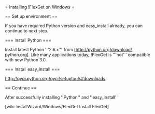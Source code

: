= Installing !FlexGet on Windows =

== Set up environment ==

If you have required Python version and easy_install already, you can continue to next step.

=== Install Python ===

Install latest Python '''2.6.x''' from [http://python.org/download/ python.org]. Like many applications today, !FlexGet is '''not''' compatible with new Python 3.0.

=== Install easy_install ===

http://pypi.python.org/pypi/setuptools#downloads

== Continue ==

After successfully installing ''Python'' and ''easy_install''

[wiki:InstallWizard/Windows/FlexGet Install FlexGet]

